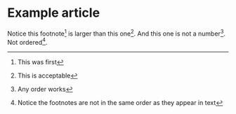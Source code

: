 # Example article

Notice this footnote[^20] is larger than this one[^3]. And this one is not a number[^lol]. Not ordered[^6].

[^6]: Notice the footnotes are not in the same order as they appear in text
[^3]: This is acceptable
[^20]: This was first
[^lol]: Any order  works
